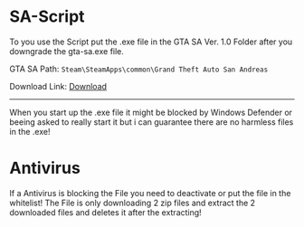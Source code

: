 # SA-Script

To you use the Script put the .exe file in the GTA SA Ver. 1.0 Folder after you downgrade the gta-sa.exe file. 

GTA SA Path: ```Steam\SteamApps\common\Grand Theft Auto San Andreas```

Download Link: <a href="https://github.com/zunadxv/SA-Script/raw/main/gtasascript.exe" target="_blank" /> Download <a/>

---
When you start up the .exe file it might be blocked by Windows Defender or beeing asked to really start it but i can guarantee there are no harmless files in the .exe!

# Antivirus
If a Antivirus is blocking the File you need to deactivate or put the file in the whitelist!
The File is only downloading 2 zip files and extract the 2 downloaded files and deletes it after the extracting!
